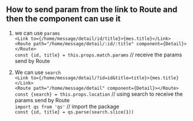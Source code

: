 ## How to send param from the link to Route and then the component can use it

1. we can use `params` <br>
    `<Link to={/home/message/detail/id/title}>{mes.title}</Link>` <br>
    `<Route path="/home/message/detail/:id/:title" component={Detail}></Route>`<br>
    `const {id, title} = this.props.match.params`  // receive the params send by Route <br>

2. We can use `search` <br>
    `<Link to={/home/message/detail/?id=id&title=title}>{mes.title}</Link>  ` <br>
    `<Route path="/home/message/detail" component={Detail}></Route>`<br>
    `const {search} = this.props.location`  // using search to receive the params send by Route <br>
    `import qs from 'qs'`  // import the package <br>
    `const {id, title} = qs.parse(search.slice(1))` <br>


